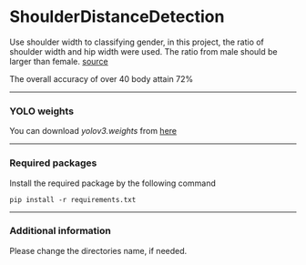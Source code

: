 # ShoulderDistanceDetection
Use shoulder width to classifying gender, in this project, the ratio of shoulder width and hip width were used.
The ratio from male should be larger than female. [source]

The overall accuracy of over 40 body attain 72%

---
### YOLO weights
 
You can download *yolov3.weights* from [here]

---
### Required packages

Install the required package by the following command
```
pip install -r requirements.txt
```
---
### Additional information
Please change the directories name, if needed.



[here]: https://pjreddie.com/darknet/yolo/
[source]: https://www.drawingforall.net/human-body-proportions/
